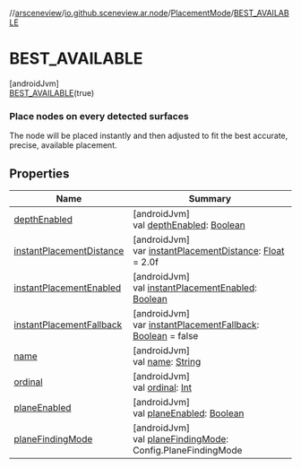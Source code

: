 //[arsceneview](../../../../index.md)/[io.github.sceneview.ar.node](../../index.md)/[PlacementMode](../index.md)/[BEST_AVAILABLE](index.md)

# BEST_AVAILABLE

[androidJvm]\
[BEST_AVAILABLE](index.md)(true)

###  Place nodes on every detected surfaces

The node will be placed instantly and then adjusted to fit the best accurate, precise, available placement.

## Properties

| Name | Summary |
|---|---|
| [depthEnabled](../depth-enabled.md) | [androidJvm]<br>val [depthEnabled](../depth-enabled.md): [Boolean](https://kotlinlang.org/api/latest/jvm/stdlib/kotlin/-boolean/index.html) |
| [instantPlacementDistance](../instant-placement-distance.md) | [androidJvm]<br>var [instantPlacementDistance](../instant-placement-distance.md): [Float](https://kotlinlang.org/api/latest/jvm/stdlib/kotlin/-float/index.html) = 2.0f |
| [instantPlacementEnabled](../instant-placement-enabled.md) | [androidJvm]<br>val [instantPlacementEnabled](../instant-placement-enabled.md): [Boolean](https://kotlinlang.org/api/latest/jvm/stdlib/kotlin/-boolean/index.html) |
| [instantPlacementFallback](../instant-placement-fallback.md) | [androidJvm]<br>var [instantPlacementFallback](../instant-placement-fallback.md): [Boolean](https://kotlinlang.org/api/latest/jvm/stdlib/kotlin/-boolean/index.html) = false |
| [name](../../../io.github.sceneview.ar.scene/-plane-renderer/-plane-renderer-mode/-r-e-n-d-e-r_-a-l-l/index.md#-372974862%2FProperties%2F-58641720) | [androidJvm]<br>val [name](../../../io.github.sceneview.ar.scene/-plane-renderer/-plane-renderer-mode/-r-e-n-d-e-r_-a-l-l/index.md#-372974862%2FProperties%2F-58641720): [String](https://kotlinlang.org/api/latest/jvm/stdlib/kotlin/-string/index.html) |
| [ordinal](../../../io.github.sceneview.ar.scene/-plane-renderer/-plane-renderer-mode/-r-e-n-d-e-r_-a-l-l/index.md#-739389684%2FProperties%2F-58641720) | [androidJvm]<br>val [ordinal](../../../io.github.sceneview.ar.scene/-plane-renderer/-plane-renderer-mode/-r-e-n-d-e-r_-a-l-l/index.md#-739389684%2FProperties%2F-58641720): [Int](https://kotlinlang.org/api/latest/jvm/stdlib/kotlin/-int/index.html) |
| [planeEnabled](../plane-enabled.md) | [androidJvm]<br>val [planeEnabled](../plane-enabled.md): [Boolean](https://kotlinlang.org/api/latest/jvm/stdlib/kotlin/-boolean/index.html) |
| [planeFindingMode](../plane-finding-mode.md) | [androidJvm]<br>val [planeFindingMode](../plane-finding-mode.md): Config.PlaneFindingMode |
